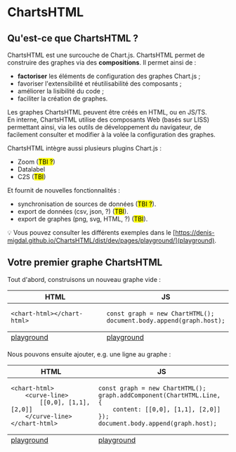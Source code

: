# ChartsHTML

## Qu'est-ce que ChartsHTML ?

ChartsHTML est une surcouche de Chart.js. ChartsHTML permet de construire des graphes via des **compositions**. Il permet ainsi de :
- **factoriser** les éléments de configuration des graphes Chart.js ;
- favoriser l'extensibilité et réutilisabilité des composants ;
- améliorer la lisibilité du code ;
- faciliter la création de graphes.

Les graphes ChartsHTML peuvent être créés en HTML, ou en JS/TS.<br/>
En interne, ChartsHTML utilise des composants Web (basés sur LISS) permettant ainsi, via les outils de développement du navigateur, de facilement consulter et modifier à la volée la configuration des graphes.

ChartsHTML intègre aussi plusieurs plugins Chart.js :
- Zoom (<mark>TBI ?</mark>)
- Datalabel
- C2S (<mark>TBI</mark>)

Et fournit de nouvelles fonctionnalités :
- synchronisation de sources de données (<mark>TBI ?</mark>).
- export de données (csv, json, ?) (<mark>TBI</mark>).
- export de graphes (png, svg, HTML, ?) (<mark>TBI</mark>).

💡 Vous pouvez consulter les différents exemples dans le [https://denis-migdal.github.io/ChartsHTML/dist/dev/pages/playground/](playground).

## Votre premier graphe ChartsHTML

Tout d'abord, construisons un nouveau graphe vide :
<table>
    <thead>
        <tr><th>HTML</th><th>JS</th></tr>
    </thead>
    <tbody>
        <tr><td>
            <pre><code lang="html">&lt;chart-html&gt;&lt;/chart-html&gt;</code></pre>
        </td><td>
<pre><code lang="js">const graph = new ChartHTML();
document.body.append(graph.host);
</code></pre>
        </td></tr>
    </tbody>
    <tfoot>
        <tr><td>
            <a href="https://denis-migdal.github.io/ChartsHTML/dist/dev/pages/playground/?example=html-empty">playground</a>
        </td><td>
            <a href="https://denis-migdal.github.io/ChartsHTML/dist/dev/pages/playground/?example=js-empty">playground</a>
        </td></tr>
    </tfoot>
</table>

Nous pouvons ensuite ajouter, e.g. une ligne au graphe :
<table>
    <thead>
        <tr><th>HTML</th><th>JS</th></tr>
    </thead>
    <tbody>
        <tr><td>
            <pre><code lang="html">&lt;chart-html&gt;
    &lt;curve-line&gt;
        [[0,0], [1,1], [2,0]]
    &lt;/curve-line&gt;
&lt;/chart-html&gt;</code></pre>
        </td><td>
<pre><code lang="js">const graph = new ChartHTML();
graph.addComponent(ChartHTML.Line, {
    content: [[0,0], [1,1], [2,0]]
});
document.body.append(graph.host);
</code></pre>
        </td></tr>
    </tbody>
    <tfoot>
        <tr><td>
            <a href="https://denis-migdal.github.io/ChartsHTML/dist/dev/pages/playground/?example=html-line">playground</a>
        </td><td>
            <a href="https://denis-migdal.github.io/ChartsHTML/dist/dev/pages/playground/?example=js-line">playground</a>
        </td></tr>
    </tfoot>
</table>